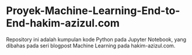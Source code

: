 # Proyek-Machine-Learning-End-to-End-hakim-azizul.com
Repository ini adalah kumpulan kode Python pada Jupyter Notebook, yang dibahas pada seri blogpost Machine Learning pada hakim-azizul.com.
